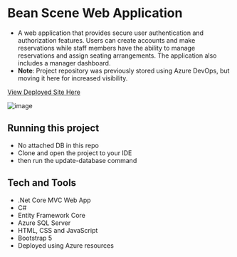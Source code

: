 # Bean Scene Web Application
- A web application that provides secure user authentication and authorization features. Users can create accounts and make reservations while staff members have the ability to manage reservations and assign seating arrangements. The application also includes a manager dashboard.
- <b>Note</b>: Project repository was previously stored using Azure DevOps, but moving it here for increased visibility.

<a href="https://beanscenerestaurant.azurewebsites.net/">View Deployed Site Here</a>

![image](https://github.com/jvillad/cafe-reservation-mvc/assets/109568289/f52f72ad-90f2-4683-9c00-1968dd03dcee)

## Running this project
- No attached DB in this repo
- Clone and open the project to your IDE
- then run the update-database command

## Tech and Tools
- .Net Core MVC Web App
- C#
- Entity Framework Core
- Azure SQL Server
- HTML, CSS and JavaScript
- Bootstrap 5
- Deployed using Azure resources

